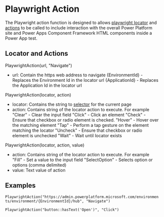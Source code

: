 # Playwright Action

The Playwright action function is designed to allows [playwright locator](https://playwright.dev/docs/locators#locate-by-css-or-xpath) and [actions](https://playwright.dev/dotnet/docs/api/class-locator) to be called to include interaction with the overall Power Platform site and Power Apps Component Framework HTML components inside a Power App test.

## Locator and Actions

PlaywrightAction(url, "Navigate")

- url: Contain the https web address to navigate
    {EnvironmentId} - Replaces the Environment Id in the locator url
    {ApplicationId} - Replaces the Application Id in the locator url

PlaywrightAction(locator, action)

- locator: Contains the string to [selector](https://playwright.dev/dotnet/docs/api/class-page#page-locator) for the current page
- action: Contains string of the locator action to execute. For example
    "Clear" - Clear the input field
    "Click" - Click an element
    "Check" - Ensure that checkbox or radio element is checked.
    "Hover" - Hover over the matching element
    "Tap" - Perform a tap gesture on the element matching the locator
    "Uncheck" - Ensure that checkbox or radio element is unchecked
    "Wait" - Wait until locator exists

PlaywrightAction(locator, action, value)

- action: Contains string of the locator action to execute. For example
    "Fill" - Set a value to the input field
    "SelectOption" - Selects option or options (comma delimited)
- value: Text value of action

## Examples

`PlaywrightAction("https://admin.powerplatform.microsoft.com/environments/environment/{EnvironmentId}/hub", "Navigate")`


`PlaywrightAction("button::hasText('Open')", "Click")`
